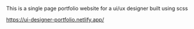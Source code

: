 This is a single page portfolio website for a ui/ux designer built using scss

https://ui-designer-portfolio.netlify.app/
